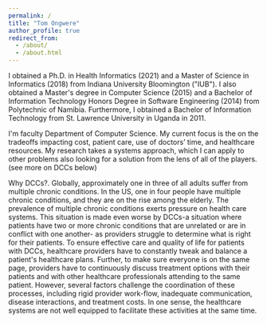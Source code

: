 ```yaml
---
permalink: /
title: "Tom Ongwere"
author_profile: true
redirect_from: 
  - /about/
  - /about.html
---
```

I obtained a Ph.D. in Health Informatics (2021) and a Master of Science in Informatics (2018) from Indiana University Bloomington ("IUB"). I also obtained a Master's degree in Computer Science (2015) and a Bachelor of Information Technology Honors Degree in Software Engineering (2014) from Polytechnic of Namibia. Furthermore, I obtained a Bachelor of Information Technology from St. Lawrence University in Uganda in 2011.

I'm faculty Department of Computer Science. My current focus is the on the tradeoffs impacting cost, patient care, use of doctors’ time, and healthcare resources. My research takes a systems approach, which I can apply to other problems also looking for a solution from the lens of all of the players. (see more on DCCs below)

Why DCCs?.
Globally, approximately one in three of all adults suffer from multiple chronic conditions. In the US, one in four people have multiple chronic conditions, and they are on the rise among the elderly. The prevalence of multiple chronic conditions exerts pressure on health care systems. This situation is made even worse by DCCs-a situation where patients have two or more chronic conditions that are unrelated or are in conflict with one another- as providers struggle to determine what is right for their patients. To ensure effective care and quality of life for patients with DCCs, healthcare providers have to constantly tweak and balance a patient's healthcare plans. Further, to make sure everyone is on the same page, providers have to continuously discuss treatment options with their patients and with other healthcare professionals attending to the same patient. However, several factors challenge the coordination of these processes, including rigid provider work-flow, inadequate communication, disease interactions, and treatment costs. In one sense, the healthcare systems are not well equipped to facilitate these activities at the same time.

